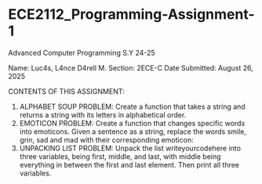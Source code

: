 # ECE2112_Programming-Assignment-1
Advanced Computer Programming S.Y 24-25

Name: Luc4s, L4nce D4rell M.
Section: 2ECE-C
Date Submitted: August 26, 2025

CONTENTS OF THIS ASSIGNMENT:

1. ALPHABET SOUP PROBLEM: Create a function that takes a string and returns a string with its letters in alphabetical order. 
2. EMOTICON PROBLEM: Create a function that changes specific words into emoticons. Given a sentence as a string, replace the words smile, grin, sad and mad with their corresponding emoticon: 
3. UNPACKING LIST PROBLEM: Unpack the list writeyourcodehere into three variables, being first, middle, and last, with middle being everything in between the first and last element. Then print all three variables. 

